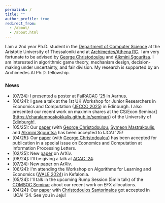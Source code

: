 ```yaml
---
permalink: /
title: ""
author_profile: true
redirect_from: 
  - /about/
  - /about.html
---
```


I am a 2nd year Ph.D. student in the [Department of Computer Science](https://www.csd.auth.gr/en/) at the Aristotle University of Thessaloniki and at [Archimedes/Athena RC](https://archimedesai.gr/en/). I am very fortunate to be advised by [George Christodoulou](https://sites.google.com/view/gchristo) and [Alkmini Sgouritsa](https://sites.google.com/site/alkminisgouritsa). I am interested in algorithmic game theory, mechanism design, decision-making under uncertainty, and fair division. My research is supported by an Archimedes AI Ph.D. fellowship. 


### News 
* \[07/24\]: I presented a poster at [FaiRACAC '25](https://sites.google.com/view/fairacac25/) in Aarhus. 
* \[06/24\]: I gave a talk at the 1st UK Workshop for Junior Researchers in Economics and Computation ([JECCO 2025](https://jecco2025.gitlab.io/)) in Edinburgh. I also presented our recent work on maximin shares at the  CS/Econ Seminar](https://charalamposkokkalis.github.io/seminar/) of the University of Edinburgh!.
* \[05/25\]: Our [paper](https://arxiv.org/abs/2502.05141) (with [George Christodoulou](https://sites.google.com/view/gchristo), [Symeon Mastrakoulis](https://scholar.google.com/citations?user=UYM5J70AAAAJ&hl), and [Alkmini Sgouritsa](https://sites.google.com/site/alkminisgouritsa) has been accepted to IJCAI '25!
* \[04/25\]: Our [paper](https://www.sciencedirect.com/science/article/pii/S0020019025000213) (with [George Christodoulou](https://sites.google.com/view/gchristo)) has been accepted for publication in a special issue on Economics and Computation at Information Processing Letters. 
* \[02/25\]: New [paper](https://arxiv.org/abs/2502.05141) on ArXiv.
* \[08/24\]: I'll be giving a talk at [ACAC '24](http://pages.cs.aueb.gr/othersites/ACAC24/).
* \[07/24\]: New [paper](https://arxiv.org/abs/2407.05891) on ArXiv.
* \[06/24\]: I'm attending the Workshop on Algorithms for Learning and Economics ([WALE 2024](https://wale.gr/2024/)) in Kefalonia.
* \[05/24\]: I'll talk in the upcoming Rump Session (5min talk) of the [COMSOC Seminar](https://www.comsocseminar.org/) about our recent work on EFX allocations.
* \[04/24\]: Our [paper](https://arxiv.org/abs/2406.10752) with [Christodoulos Santorinaios](https://santorinaios.github.io/) got accepted in IJCAI '24. See you in Jeju!
